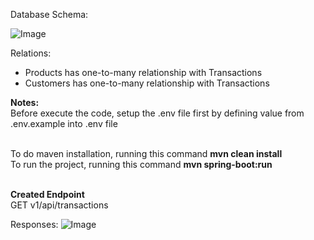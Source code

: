 Database Schema:

![Image](https://github.com/user-attachments/assets/055e9eaa-0af0-4bc1-a933-696545db47f8)

Relations:
- Products has one-to-many relationship with Transactions
- Customers has one-to-many relationship with Transactions


**Notes:**    
Before execute the code, setup the .env file first by defining value from .env.example into .env file <br><br>

To do maven installation, running this command **mvn clean install** <br>
To run the project, running this command **mvn spring-boot:run** <br><br>

**Created Endpoint**  
GET v1/api/transactions <br>

Responses:
![Image](https://github.com/user-attachments/assets/85e66cb5-8009-4dde-8e5d-d19018b51e35)
